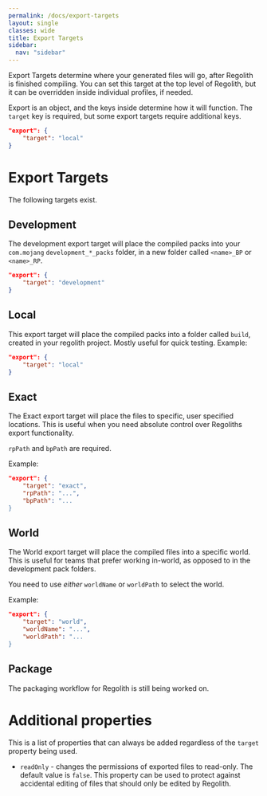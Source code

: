 ```yaml
---
permalink: /docs/export-targets
layout: single
classes: wide
title: Export Targets
sidebar:
  nav: "sidebar"
---
```


Export Targets determine where your generated files will go, after Regolith is finished compiling. You can set this target at the top level of Regolith, but it can be overridden inside individual profiles, if needed.

Export is an object, and the keys inside determine how it will function. The `target` key is required, but some export targets require additional keys.

```json
"export": {
    "target": "local"
}
```

# Export Targets

The following targets exist.

## Development

The development export target will place the compiled packs into your `com.mojang` `development_*_packs` folder, in a new folder called `<name>_BP` or `<name>_RP`.

```json
"export": {
    "target": "development"
}
```

## Local

This export target will place the compiled packs into a folder called `build`, created in your regolith project. Mostly useful for quick testing.
Example:

```json
"export": {
    "target": "local"
}
```

## Exact

The Exact export target will place the files to specific, user specified locations. This is useful when you need absolute control over Regoliths export functionality.

`rpPath` and `bpPath` are required.

Example:

```json
"export": {
    "target": "exact",
    "rpPath": "...",
    "bpPath": "...
}
```

## World

The World export target will place the compiled files into a specific world. This is useful for teams that prefer working in-world, as opposed to in the development pack folders.

You need to use *either* `worldName` or `worldPath` to select the world.

Example:

```json
"export": {
    "target": "world",
    "worldName": "...",
    "worldPath": "...
}
```

## Package

The packaging workflow for Regolith is still being worked on.

# Additional properties

This is a list of properties that can always be added regardless of the
`target` property being used.

- `readOnly` - changes the permissions of exported files to read-only. The default
  value is `false`. This property can be used to protect against accidental
  editing of files that should only be edited by Regolith.
